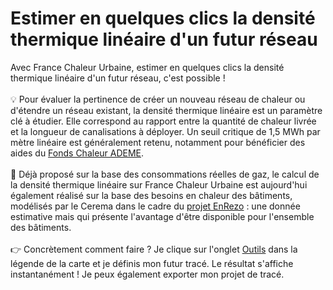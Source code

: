 # Estimer en quelques clics la densité thermique linéaire d'un futur réseau

Avec France Chaleur Urbaine, estimer en quelques clics la densité thermique linéaire d'un futur réseau, c'est possible !\
\
💡 Pour évaluer la pertinence de créer un nouveau réseau de chaleur ou d'étendre un réseau existant, la densité thermique linéaire est un paramètre clé à étudier. Elle correspond au rapport entre la quantité de chaleur livrée et la longueur de canalisations à déployer. Un seuil critique de 1,5 MWh par mètre linéaire est généralement retenu, notamment pour bénéficier des aides du [Fonds Chaleur ADEME](https://fondschaleur.ademe.fr/).\
\
🔧 Déjà proposé sur la base des consommations réelles de gaz, le calcul de la densité thermique linéaire sur France Chaleur Urbaine est aujourd'hui également réalisé sur la base des besoins en chaleur des bâtiments, modélisés par le Cerema dans le cadre du [projet EnRezo](https://reseaux-chaleur.cerema.fr/espace-documentaire/enrezo) : une donnée estimative mais qui présente l'avantage d'être disponible pour l'ensemble des bâtiments.\
\
👉 Concrètement comment faire ? Je clique sur l'onglet [Outils](https://france-chaleur-urbaine.beta.gouv.fr/carte?tabId=outils) dans la légende de la carte et je définis mon futur tracé. Le résultat s'affiche instantanément ! Je peux également exporter mon projet de tracé.

